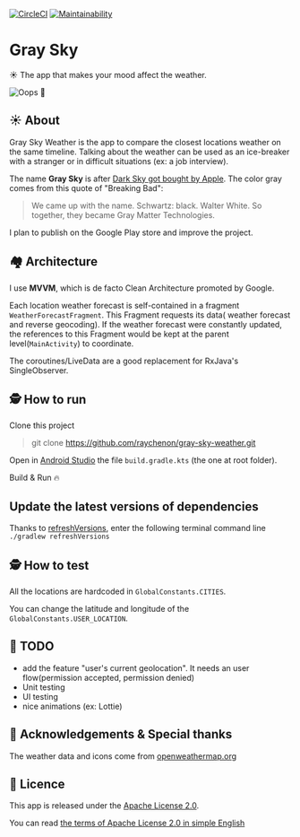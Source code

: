 [![CircleCI](https://circleci.com/gh/raychenon/gray-sky-weather.svg?style=svg)](https://circleci.com/gh/raychenon/gray-sky-weather)
[![Maintainability](https://api.codeclimate.com/v1/badges/3956ff886ee6f5b1cd33/maintainability)](https://codeclimate.com/github/raychenon/gray-sky-weather/maintainability)

# Gray Sky
☀️ The app that makes your mood affect the weather.

![Oops 🧐](./images/gray_sky_locations.jpg)

## ☀️ About
Gray Sky Weather is the app to compare the closest locations weather on the same timeline.
Talking about the weather can be used as an ice-breaker with a stranger or in difficult situations (ex: a job interview).

The name **Gray Sky** is after [Dark Sky got bought by Apple](https://blog.darksky.net/).
The color gray comes from this quote of "Breaking Bad":
> We came up with the name. Schwartz: black. Walter White. So together, they became Gray Matter Technologies.

I plan to publish on the Google Play store and improve the project.

## 🏘️ Architecture
I use **MVVM**, which is de facto Clean Architecture promoted by Google.

Each location weather forecast is self-contained in a fragment `WeatherForecastFragment`. This Fragment requests its data( weather forecast and reverse geocoding).
If the weather forecast were constantly updated, the references to this Fragment would be kept at the parent level(`MainActivity`) to coordinate.

The coroutines/LiveData are a good replacement for RxJava's SingleObserver.

## 🕵️‍ How to run

Clone this project
>git clone https://github.com/raychenon/gray-sky-weather.git

Open in [Android Studio](https://developer.android.com/studio) the file `build.gradle.kts` (the one at root folder).

Build & Run 🔥

## Update the latest versions of dependencies

Thanks to [refreshVersions](https://github.com/jmfayard/refreshVersions), enter the following terminal command line
`./gradlew refreshVersions`

## 🕵️‍ How to test 
All the locations are hardcoded in `GlobalConstants.CITIES`.

You can change the latitude and longitude of the `GlobalConstants.USER_LOCATION`.

## 🦁 TODO
 - add the feature "user's current geolocation". It needs an user flow(permission accepted, permission denied)
 - Unit testing
 - UI testing
 - nice animations (ex: Lottie)

## 🙏 Acknowledgements & Special thanks
The weather data and icons come from [openweathermap.org](https://openweathermap.org/)

## 🎁 Licence
This app is released under the [Apache License 2.0](https://github.com/raychenon/gray-sky-weather/blob/master/LICENSE).

You can read [the terms of Apache License 2.0 in simple English](https://tldrlegal.com/license/apache-license-2.0-(apache-2.0))
